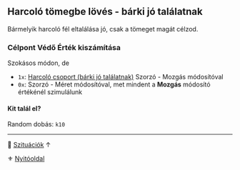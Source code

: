 ## Harcoló tömegbe lövés - bárki jó találatnak

Bármelyik harcoló fél eltalálása jó, csak a tömeget magát célzod.

### Célpont Védő Érték kiszámítása

Szokásos módon, de
- `1x`: [Harcoló csoport (bárki jó találatnak)](../073_tavharc_ve_szorzo.md#szorz%C3%B3---mozg%C3%A1s-m%C3%B3dos%C3%ADt%C3%B3-c%C3%A9lpont) Szorzó - Mozgás módosítóval
- `0x`: Szorzó - Méret módosítóval, met mindent a **Mozgás** módosító értékénél szimulálunk

#### Kit talál el?

Random dobás: `k10`

---

🔗 [Szituációk](../160_szituaciok.md) ↑

⚜️ [Nyitóoldal](../start.md#16-szitu%C3%A1ci%C3%B3k)

